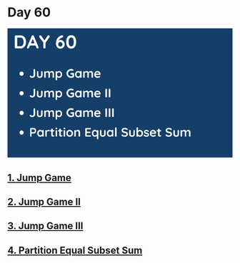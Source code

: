 # Day 60

![](../images/day60.png)

## [1. Jump Game](55.%20Jump%20Game.md)

## [2. Jump Game II](45.%20Jump%20Game%20II.md)

## [3. Jump Game III](1306.%20Jump%20Game%20III.md)

## [4. Partition Equal Subset Sum](416.%20Partition%20Equal%20Subset%20Sum.md)